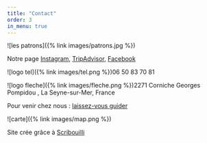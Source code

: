 ```yaml
---
title: "Contact"
order: 3
in_menu: true
---
```

![les patrons]({% link images/patrons.jpg %})

Notre page [Instagram](https://www.instagram.com/ceno_cafe/), 
[TripAdvisor](https://www.tripadvisor.fr/Restaurant_Review-g1080054-d10047571-Reviews-Ceno_Cafe-La_Seyne_sur_Mer_Var_Provence_Alpes_Cote_d_Azur.html),
[Facebook](https://www.facebook.com/p/C%C3%A9no-Caf%C3%A9-100038802951210/)

![logo tel]({% link images/tel.png %})06 50 83 70 81

![logo fleche]({% link images/fleche.png %})2271 Corniche Georges Pompidou , La Seyne-sur-Mer, France

Pour venir chez nous : [laissez-vous guider](https://www.openstreetmap.org/?mlat=43.080669&mlon=5.893757#map=19/43.080669/5.893757) 

![carte]({% link images/map.png %})

Site crée grâce à [Scribouilli](https://scribouilli.org/) 